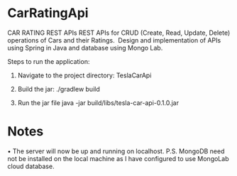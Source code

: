 # CarRatingApi

CAR RATING REST APIs
REST APIs for CRUD (Create, Read, Update, Delete) operations of Cars and their Ratings.  Design and implementation of APIs using Spring in Java and database using Mongo Lab.


Steps to run the application:

1.	Navigate to the project directory: TeslaCarApi

2.	Build the jar:
./gradlew build

3.	Run the jar file
java -jar build/libs/tesla-car-api-0.1.0.jar

# Notes
•	The server will now be up and running on localhost.
P.S. MongoDB need not be installed on the local machine as I have configured to use MongoLab cloud database.
